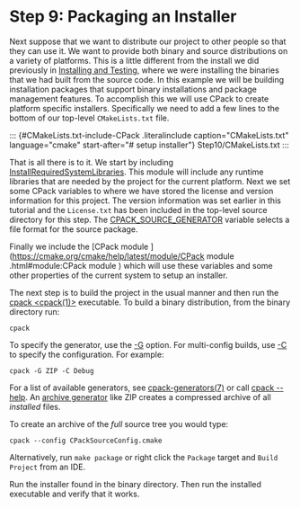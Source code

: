 # Step 9: Packaging an Installer

Next suppose that we want to distribute our project to other people so
that they can use it. We want to provide both binary and source
distributions on a variety of platforms. This is a little different from
the install we did previously in
[Installing and Testing](./Installing%20and%20Testing.md), where
we were installing the binaries that we had built from the source code.
In this example we will be building installation packages that support
binary installations and package management features. To accomplish this
we will use CPack to create platform specific installers. Specifically
we need to add a few lines to the bottom of our top-level
`CMakeLists.txt` file.

::: {#CMakeLists.txt-include-CPack .literalinclude caption="CMakeLists.txt" language="cmake" start-after="# setup installer"}
Step10/CMakeLists.txt
:::

That is all there is to it. We start by including
[InstallRequiredSystemLibraries](https://cmake.org/cmake/help/latest/module/InstallRequiredSystemLibraries.html#module:InstallRequiredSystemLibraries). This
module will include any runtime libraries that are needed by the project
for the current platform. Next we set some CPack variables to where we
have stored the license and version information for this project. The
version information was set earlier in this tutorial and the
`License.txt` has been included in the top-level source directory for
this step. The [CPACK_SOURCE_GENERATOR](https://cmake.org/cmake/help/latest/variable/CPACK_SOURCE_GENERATOR.html#variable:CPACK_SOURCE_GENERATOR) variable selects a file format for the source package.

Finally we include the [CPack module <CPack>](https://cmake.org/cmake/help/latest/module/CPack module <CPack>.html#module:CPack module <CPack>) which will use these variables and some other properties
of the current system to setup an installer.

The next step is to build the project in the usual manner and then run
the [cpack <cpack(1)>](https://cmake.org/cmake/help/latest/manual/cpack.1.html#manual:cpack(1)) executable. To
build a binary distribution, from the binary directory run:

``` console
cpack
```

To specify the generator, use the [-G](https://cmake.org/cmake/help/latest/manual/cpack.1.html#cmdoption-cpack-G) option. For multi-config builds, use
[-C](https://cmake.org/cmake/help/latest/manual/cpack.1.html#cmdoption-cpack-C) to specify the
configuration. For example:

``` console
cpack -G ZIP -C Debug
```

For a list of available generators, see
[cpack-generators(7)](https://cmake.org/cmake/help/latest/manual/cpack-generators.7.html#manual:cpack-generators(7)) or call
[cpack --help](https://cmake.org/cmake/help/latest/manual/cpack.1.html#cmdoption-cpack-h). An
[archive generator](https://cmake.org/cmake/help/latest/cpack_gen/archive.html#cpack_gen:CPack%20Archive%20Generator) like ZIP creates a compressed archive of all
*installed* files.

To create an archive of the *full* source tree you would type:

``` console
cpack --config CPackSourceConfig.cmake
```

Alternatively, run `make package` or right click the `Package` target
and `Build Project` from an IDE.

Run the installer found in the binary directory. Then run the installed
executable and verify that it works.
